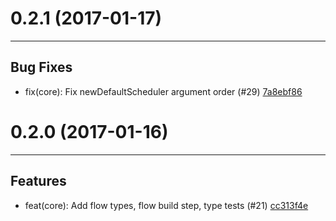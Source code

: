 # 0.2.1 (2017-01-17)
---

## Bug Fixes

- fix(core): Fix newDefaultScheduler argument order (#29) [7a8ebf86](/commits/7a8ebf86fbc068dea8a6b8def44b673be3baf3aa)

# 0.2.0 (2017-01-16)
---

## Features

- feat(core): Add flow types, flow build step, type tests (#21) [cc313f4e](/commits/cc313f4ee37757c8dcddd708e5f43fd7e9d12a18)


